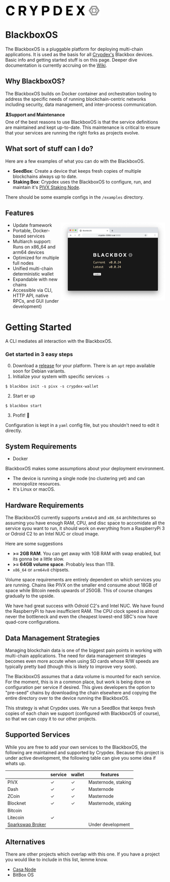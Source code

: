 <img src="https://raw.githubusercontent.com/crypdex/blackbox/master/resources/images/logo2.png" width=300>

# BlackboxOS

The BlackboxOS is a pluggable platform for deploying multi-chain applications. It is used as the basis for all [Crypdex's](https://crypdex.io) Blackbox devices. Basic info and getting started stuff is on this page. Deeper dive documentation is currently accruing on the [Wiki](https://github.com/crypdex/blackbox/wiki).

## Why BlackboxOS?

The BlackboxOS builds on Docker container and orchestration tooling to address the specific needs of running blockchain-centric networks including security, data management, and inter-process communication.

**🎗Support and Maintenance**
<br/>
One of the best reasons to use BlackboxOS is that the service definitions are maintained and kept up-to-date. This maintenance is critical to ensure that your services are running the right forks as projects evolve.

## What sort of stuff can I do?

Here are a few examples of what you can do with the BlackboxOS.

- **SeedBox**: Create a device that keeps fresh copies of multiple blockchains always up to date.
- **Staking Box**: Crypdex uses the BlackboxOS to configure, run, and maintain it's [PIVX Staking Node](https://crypdex.io/products/pivx-node).

There should be some example configs in the `/examples` directory.

## Features

<img src="https://raw.githubusercontent.com/crypdex/blackbox/master/resources/images/screenshot.png" width=330 align="right">

- Update framework
- Portable, Docker-based services
- Multiarch support: Runs on x86_64 and arm64 devices
- Optimized for multiple full nodes
- Unified multi-chain deterministic wallet
- Expandable with new chains
- Accessible via CLI, HTTP API, native RPCs, and GUI (under development)

# Getting Started

A CLI mediates all interaction with the BlackboxOS.

### Get started in 3 easy steps

0. Download a [release](https://github.com/crypdex/blackbox/releases) for your platform. There is an `apt` repo available soon for Debian variants.
1. Initialize your system with specific services `-s`

```shell
$ blackbox init -s pivx -s crypdex-wallet
```

2. Start er up

```shell
$ blackbox start
```

3. Profit! 🎉

Configuration is kept in a `yaml` config file, but you shouldn't need to edit it directly.

## System Requirements

- Docker

BlackboxOS makes some assumptions about your deployment environment.

- The device is running a single node (no clustering yet) and can monopolize resources.
- It's Linux or macOS.

## Hardware Requirements

The BlackboxOS currently supports `arm64v8` and `x86_64` architectures so assuming you have enough RAM, CPU, and disc space to accomidate all the service syou want to run, it should work on everything from a RaspberryPi 3 or Odroid C2 to an Intel NUC or cloud image.

Here are some suggestions

- **\>= 2GB RAM**. You can get away with 1GB RAM with swap enabled, but its gonna be a little slow.
- **\>= 64GB volume space**. Probably less than 1TB.
- `x86_64` or `arm64v8` chipsets.

Volume space requirements are entirely dependent on which services you are running. Chains like PIVX on the smaller end consume about 18GB of space while Bitcoin needs upwards of 250GB. This of course changes gradually to the upside.

We have had great success with Odroid C2's and Intel NUC. We have found the RaspberryPi to have insufficient RAM. The CPU clock speed is almost never the bottleneck and even the cheapest lowest-end SBC's now have quad-core configurations.

## Data Management Strategies

Managing blockchain data is one of the biggest pain points in working with multi-chain applications. The need for data management strategies becomes even more accute when using SD cards whose R/W speeds are typically pretty bad (though this is likely to improve very soon).

The BlackboxOS assumes that a data volume is mounted for each service. For the moment, this is in a common place, but work is being done on configuration per service if desired. This gives developers the option to "pre-seed" chains by downloading the chain elsewhere and copying the entire directory over to the device running the BlackboxOS.

This strategy is what Crypdex uses. We run a SeedBox that keeps fresh copies of each chain we support (configured with BlackboxOS of course), so that we can copy it to our other projects.

## Supported Services

While you are free to add your own services to the BlackboxOS, the following are maintained and supported by Crypdex. Because this project is under active development, the following table can give you some idea if whats up.

|                                            | service | wallet | features            |
| ------------------------------------------ | ------- | ------ | ------------------- |
| PIVX                                       | ✓       | ✓      | Masternode, staking |
| Dash                                       | ✓       | ✓      | Masternode          |
| ZCoin                                      | ✓       | ✓      | Masternode          |
| Blocknet                                   | ✓       | ✓      | Masternode, staking |
| Bitcoin                                    |         |        |                     |
| Litecoin                                   | ✓       |        |                     |
| [Sparkswap Broker](https://sparkswap.com/) |         |        | Under development   |

## Alternatives

There are other projects which overlap with this one. If you have a project you would like to include in this list, lemme know.

- [Casa Node](https://keys.casa/)
- BitBox OS

